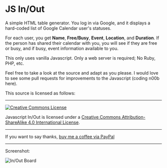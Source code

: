 JS In/Out
===========

A simple HTML table generator. You log in via Google, and it displays a hard-coded list of Google Calendar user's statuses.

For each user, you get **Name**, **Free/Busy**, **Event**, **Location**, and **Duration**. If the person has shared their calendar with you, you will see if they are free or busy, and if busy, event information available to you.

This only uses vanilla Javascript. Only a web server is required; No Ruby, PHP, etc.

Feel free to take a look at the source and adapt as you please. I would love to see some pull requests for improvements to the Javascript (coding n00b here).

This source is licensed as follows:

- - -

[![Creative Commons License](https://i.creativecommons.org/l/by-sa/4.0/88x31.png)](http://creativecommons.org/licenses/by-sa/4.0/)

<span xmlns:dct="http://purl.org/dc/terms/" property="dct:title">Javascript In/Out</span> is licensed under a [Creative Commons Attribution-ShareAlike 4.0 International License](http://creativecommons.org/licenses/by-sa/4.0/).

- - -

If you want to say thanks, [buy me a coffee via PayPal](https://www.paypal.com/cgi-bin/webscr?cmd=_s-xclick&hosted_button_id=YUFMYKLRW4A96)

- - -

Screenshot:

![In/Out Board](http://i.imgur.com/zclaAX6.png)
